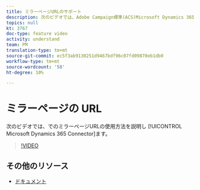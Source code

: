 ```yaml
---
title: ミラーページURLのサポート
description: 次のビデオでは、Adobe Campaign標準(ACS)Microsoft Dynamics 365コネクタでのミラーページURLの使用方法を説明します。
topics: null
kt: 3767
doc-type: feature video
activity: understand
team: PM
translation-type: tm+mt
source-git-commit: ec5f3ab9130251d9467bdf96c07fd09870eb1db0
workflow-type: tm+mt
source-wordcount: '58'
ht-degree: 10%

---
```



# ミラーページの URL

次のビデオでは、でのミラーページURLの使用方法を説明し [!UICONTROL Microsoft Dynamics 365 Connector]ます。

>[!VIDEO](https://video.tv.adobe.com/v/29253?quality=12)

## その他のリソース

* [ドキュメント](https://docs.adobe.com/content/help/en/campaign-standard/using/integrating-with-adobe-cloud/campaign-and-microsoft-dynamics-365/working-with-campaign-standard-and-ms-dynamics/working-with-campaign-standard-and-microsoft-dynamics-365.htmll)
